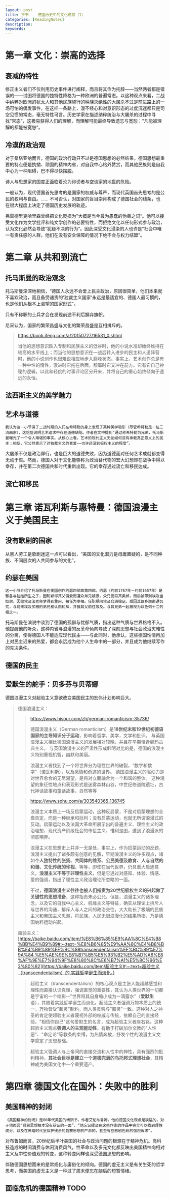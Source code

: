 ```yaml
---
layout: post
title: 抄书 -- 德国历史中的文化诱惑（1）
categories: [ReadingNotes]
description: 
keywords: 
---
```


# 第一章 文化：崇高的选择

## 衰减的特性

修正主义者们不仅利用历史事件进行阐释，而且将其作为托辞——当然两者都是错误的——试图将德国的独特性降格为一种欧洲的普遍常态。以这种观点来看，二战中纳粹对欧洲的犹太人和其他民族施行的种族灭绝性的大屠杀不过是前进路上的一场可怕的偶发事件，在这样一条路上，漫不经心和对意识形态的过度沉迷都只是司空见惯的常态，毫无特性可言。历史学家在描述纳粹统治与大屠杀的过程中寻找”常态“，这极易获得人们的理解，而理解可能最终导致遗忘与宽恕：”凡能被理解的都能被宽恕“。

## 冷漠的政治观

对于桑塔亚纳而言，德国的政治行动只不过是德国思想的必然结果。德国思想最重要的特点便是执拗、顽固的精神内省，对自我中心格外赞赏，而其他民族则是自我中心为一种阻碍，巴不得尽快摆脱。

诗人与思想家的国度正面临着沦为诽谤者与空谈家的地盘的危险。

一般认为，现代德国首先思考的是国家的权威与尊严，而现代英国首先思考的是公民的权利与自由。...... 不可否认，对国家的盲目崇拜构成了德国社会的线条，也在很大程度上决定了德国历史发展的轨迹。

弗雷德里克哈里森曾经把文化贬损为”大概是当今最为愚蠢的伪善之词“。他可以接受文化作为文学批评和纯文学创作的必要特性，而拒绝文化以任何形式参与政治，认为文化必然会导致”犹疑不决的行为“。因此深受文化浸染的人也许是”社会中唯一有责任感的人群，他们在没有安全保障的情况下绝不会与权力结盟”。

# 第二章 从共和到流亡

## 托马斯曼的政治观念

托马斯曼深深地相信，“德国人永远不会爱上民主政治，原因很简单，他们本来就不喜欢政治，而且备受谴责的'独裁主义国家'永远是最适宜的、德国人最习惯的，也是他们从根本上渴望的国家形式”。

只有不称职的士兵才会在发现前途不利后摒弃旗帜。

尼采认为，国家的繁荣昌盛与文化的繁荣昌盛是互相排斥的。

>  https://book.ifeng.com/a/20150727/16531_0.shtml 
>
> 当他的思想意识跌入专制和民族主义的低谷时，他的小说水准却始终维持在较高的水平线上；而当他的思想意识在一战后转入进步的民主和人道阵营时，他的小说创作也很难说相应地步入巅峰状态。事实上，艺术创作总是有一种中性的惰性，激进时它拖在后面，颓靡时它又冲在前方。它有它自己神秘的逻辑，以此和轻佻的时事评论区分开来，并将自己的重心始终倾向于遥远的永恒。 

## 法西斯主义的美学魅力

## 艺术与道德

```shell
我认为这一小节讲了二战时期的人们在希特勒的身上发现了某种美学吸引（尽管希特勒是一位三流画家），这恰恰说明艺术追求中存在道德缺陷。作者在文中提到“通过称希特勒为兄弟，托马斯曼曝光了一个令人难堪的事实。从核心上看，艺术的现代主义无论如何没有承载真正意义上的民主；相反，它公然表示了对独裁主义的喜爱——也许还没到极权主义的程度”。
```

大屠杀不仅是政治罪行，也是巨大的道德失败，因为道德面对任何艺术成就都变得无动于衷。然而，德国人对于文化能够称为政治替代物的宏大幻想却在战争中得以幸存，并在第二次德国共和时代重新出现。它的幸存通过流亡和移民达成。

## 流亡和移民

# 第三章 诺瓦利斯与惠特曼：德国浪漫主义于美国民主

## 没有歌剧的国家

从黑人劳工是歌剧迷这一点可以看出，“美国的文化潜力是毋庸置疑的，是不同种族、不同层次的人共同参与的文化”。

## 约瑟在美国

```
这一小节介绍了托马斯曼在美国创作约瑟四部曲第四部。约瑟（约前1767年－约前1657年）是雅各与拉结所生之子，因聪颖得其父偏爱而遭众弟兄嫉恨，众兄便将其卖掉，而后被带到埃及当奴隶。因给埃及法老释梦得到重用，被任为宰相。任职期间埃及仓满粮足。后因其故乡迦南遇饥荒，与前来埃及买粮的弟兄相认而和解，并接其父前往埃及。与其兄弟一起被视为以色列十二列祖之一。
```

托马斯曼在演说中谈到了德国的孤僻与忧郁气质，指出这种气质与世界格格不入。他提醒他的听众，这种内省与浪漫的反革命倾向导致了深刻思想与社会政治灾难性的分离，使得德国人不能适应现代民主——与此同时，他承认，这些德国性情再加上对民主迟来的热爱，都会永远成为他个人生命中的一部分，并且成为他继续写作的先决条件。

## 德国的民主

## 爱默生的舵手：贝多芬与贝蒂娜

德国浪漫主义对超验主义意欲改变美国民主的宏伟计划影响巨大。

> 德国浪漫主义：
>
> >  https://www.hisour.com/zh/german-romanticism-35736/ 
> >
> > 德国浪漫主义（German romanticism）是**18世纪末和19世纪初德语国家的主导知识分子运动**，影响着哲学，美学，文学和批评。 与英国浪漫主义相比德国浪漫主义的发展相对较晚，并且在早期恰逢魏玛古典主义。 与英国浪漫主义的严肃性形成鲜明对比的是，德国的浪漫主义特别重视机智，幽默和美丽。
> >
> > 浪漫主义者找到了一个将世界分为理性世界的破裂，“数字和数字”（诺瓦利斯），以及感情和奇迹的世界。 德国浪漫主义的驱动力是对世界愈合的无尽渴望，是将对立面融合为一个和谐的整体。 这种渴望的象征性地点和表现形式是迷雾森林山谷，中世纪修道院遗址，古代神话故事和童话故事，自然等等 
>
> >  https://www.sohu.com/a/303540365_136745 
> >
> > 浪漫主义本质上一场反启蒙运动，这种反启蒙，不是对启蒙理想的全盘否定，而是一种继承和批判；没有启蒙运动，也就无所谓浪漫式的反动。启蒙运动以及法国大革命所展示出的普遍主义、理性主义的政治理想、现代资产阶级社会的市侩主义、惟利是图，遭到了浪漫派的彻底嘲弄。 
> >
> > 浪漫主义在思想史上并非一无是处，事实上，作为启蒙运动的反题，浪漫主义提出了诸多颇有创意的见解，早期浪漫主义的许多观点，诸如**个人独特性的张扬、共同体的维系、公民美德及教育、人与自然的和谐、文化传统的珍视**，等等，即使在当代世界，仍具重大启迪意义。**浪漫主义不等于非理性主义**，但是它通过对感知、体验、情感、爱的强调，指出了理性主义政治理论所忽略的一面。 
> >
> > 不过，**德国浪漫主义往往也被人们指责为20世纪极权主义的兴起做了关键性的思想准备**，这种指责未必公允，但是，浪漫主义的诸多理念，以及它的自我中心主义、机缘主义等特征，确实从理论上排斥人与世界的沟通，排斥人与人之间的政治交往，大大助长了极端的民族主义和帝国主义思潮，将民族、人民无限浪漫化的结果所指，乃是德国纳粹运动兴起。 
>
> 超验主义： [https://baike.baidu.com/item/%E8%B6%85%E9%AA%8C%E4%B8%BB%E4%B9%89#:~:text=%E8%B6%85%E9%AA%8C%E4%B8%BB%E4%B9%89%EF%BC%88transcendentalism%EF%BC%89%E7%9A%84,%E5%AE%9E%E8%B7%B5%E5%93%B2%E5%AD%A6%E8%AF%9E%E7%94%9F%E8%80%8C%E6%B7%A1%E5%8C%96%E3%80%82](https://baike.baidu.com/item/超验主义#:~:text=超验主义（transcendentalism）的,实践哲学诞生而淡化。) 
>
> > 超验主义（transcendentalism）的核心观点是主张人能超越感觉和理性而直接认识真理，强调直觉的重要性，其认为人类世界的一切都是宇宙的一个缩影--"世界将其自身缩小成为一滴露水"（**爱默生**语），其随着实践哲学诞生而淡化。超验主义者强调万物本质上的统一，万物皆受"超灵"制约，而人类灵魂与"超灵"一致。这种对人之神圣的肯定使超验主义者蔑视外部的权威与传统，依赖自己的直接经验。"相信你自己"这句爱默生的名言，成为超验主义者座右铭。这种超验主义观点**强调人的主观能动性**，有助于打破加尔文教的"人性恶"、"命定论"等教条的束缚，为热情奔放，抒发个性的浪漫主义文学奠定了思想基础。
> >
> > 超验主义强调人与上帝间的直接交流和人性中的神性，具有强烈的批判精神。**其社会目标是建立一个道德完满的乌托邦式理想社会**，其精神成为美国文化中一个重要遗产。

# 第四章 德国文化在国外：失败中的胜利

## 美国精神的封闭

```
《美国精神的封闭》是80年代美国的畅销书，作者艾伦布鲁姆。他的德国文化观点是狭隘的，对于他而言“启蒙思想根本没有辩证的一面”，“他忘记提及在这些作家的作品中完全可以找到理性成分，以及在黑暗时代里保护残余的启蒙思想的严肃的，甚至有些悲剧色彩的强烈诉求”。
```

对布鲁姆而言，20世纪后半叶美国的社会与政治问题的根源在于精神危机。高科技造成的时间消费与休闲消费风气，性革命以及多元文化都反映出美国精神向相对主义及中性价值观的转变，这种转变同样也深受德国思想的影响。

伴随德国思想而来的是常规化与庸俗化的倾向。德国的虚无主义是有关生死的哲学思考，而美国的虚无主义是一种过了周末便忘在脑后的短暂情绪。

## 面临危机的德国精神 TODO

